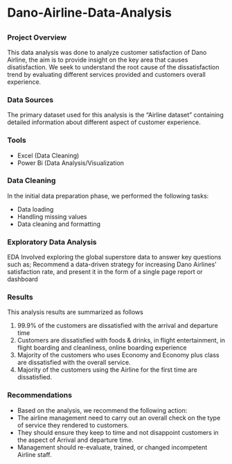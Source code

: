 # Dano-Airline-Data-Analysis

##

### Project Overview

This data analysis was done to analyze customer satisfaction of Dano Airline, the aim is to provide insight on the key area that causes disatisfaction. We seek to understand the root cause of the dissatisfaction trend by evaluating different services provided and customers overall experience. 

### Data Sources

The primary dataset used for this analysis is the “Airline dataset” containing detailed information about different aspect of customer experience.

### Tools

- Excel (Data Cleaning)
- Power Bi (Data Analysis/Visualization

### Data Cleaning

In the initial data preparation phase, we performed the following tasks:
- Data loading
- Handling missing values
- Data cleaning and formatting

### Exploratory Data Analysis

EDA Involved exploring the global superstore data to answer key questions such as;
Recommend a data-driven strategy for increasing Dano Airlines' satisfaction rate, and present it in the form of a single page report or dashboard

### Results

This analysis results are summarized as follows
1.	99.9% of the customers are dissatisfied with the arrival and departure time
2.	Customers are dissatisfied with foods & drinks, in flight entertainment, in flight boarding and cleanliness, online boarding experience
3.	Majority of the customers who uses Economy and Economy plus class are dissatisfied with the overall service.
4.	Majority of the customers using the Airline for the first time are dissatisfied.

### Recommendations

- Based on the analysis, we recommend the following action:
- The airline management need to carry out an overall check on the type of service they rendered to customers.
- They should ensure they keep to time and not disappoint customers in the aspect of Arrival and departure time.
- Management should re-evaluate, trained, or changed incompetent Airline staff.


